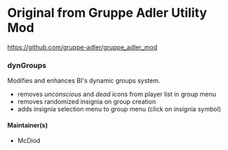 # Original from Gruppe Adler Utility Mod
https://github.com/gruppe-adler/gruppe_adler_mod

### dynGroups
Modifies and enhances BI's dynamic groups system.

* removes *unconscious* and *dead* icons from player list in group menu
* removes randomized insignia on group creation
* adds insignia selection menu to group menu (click on insignia symbol)

#### Maintainer(s)
* McDiod
